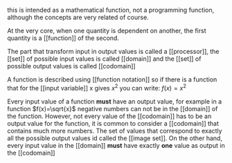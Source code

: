 this is intended as a mathematical function, not a programming function, although the concepts are very related of course.

At the very core, when one quantity is dependent on another, the first quantity is a [[function]] of the second.

The part that transform input in output values is called a [[processor]], the [[set]] of possible input values is called [[domain]] and the [[set]] of possible output values is called [[codomain]]

A function is described using [[function notation]] so if there is a function that for the [[input variable]] x gives $x^2$ you can write:
$f(x)=x^2$

Every input value of a function **must** have an output value, for example in a function $f(x)=\sqrt{x}$ negative numbers can not be in the [[domain]] of the function. However, not every value of the [[codomain]] has to be an output value for the function, it is common to consider a [[codomain]] that contains much more numbers.
The set of values that correspond to exactly all the possible output values id called the [[image set]].
On the other hand, every input value in the [[domain]] **must** have exactly **one** value as output in the [[codomain]]


